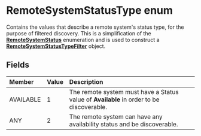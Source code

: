 # RemoteSystemStatusType enum
Contains the values that describe a remote system's status type, for the purpose of filtered discovery. This is a simplification of the [**RemoteSystemStatus**](RemoteSystemStatus.md) enumeration and is used to construct a [**RemoteSystemStatusTypeFilter**](RemoteSystemStatusTypeFilter.md) object.

## Fields

|Member   |Value   |Description   |
|:--------|:-------|:-------------|
|AVAILABLE|1|The remote system must have a Status value of **Available** in order to be discoverable.|
|ANY|2|The remote system can have any availability status and be discoverable.|